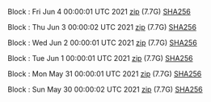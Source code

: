 Block [](https://insight.dash.org/insight/block/): Fri Jun  4 00:00:01 UTC 2021 [zip](https://dash-bootstrap.ams3.digitaloceanspaces.com/mainnet/2021-06-04/bootstrap.dat.zip) (7.7G) [SHA256](https://dash-bootstrap.ams3.digitaloceanspaces.com/mainnet/2021-06-04/sha256.txt)

Block [](https://insight.dash.org/insight/block/): Thu Jun  3 00:00:02 UTC 2021 [zip](https://dash-bootstrap.ams3.digitaloceanspaces.com/mainnet/2021-06-03/bootstrap.dat.zip) (7.7G) [SHA256](https://dash-bootstrap.ams3.digitaloceanspaces.com/mainnet/2021-06-03/sha256.txt)

Block [](https://insight.dash.org/insight/block/): Wed Jun  2 00:00:01 UTC 2021 [zip](https://dash-bootstrap.ams3.digitaloceanspaces.com/mainnet/2021-06-02/bootstrap.dat.zip) (7.7G) [SHA256](https://dash-bootstrap.ams3.digitaloceanspaces.com/mainnet/2021-06-02/sha256.txt)

Block [](https://insight.dash.org/insight/block/): Tue Jun  1 00:00:01 UTC 2021 [zip](https://dash-bootstrap.ams3.digitaloceanspaces.com/mainnet/2021-06-01/bootstrap.dat.zip) (7.7G) [SHA256](https://dash-bootstrap.ams3.digitaloceanspaces.com/mainnet/2021-06-01/sha256.txt)

Block [](https://insight.dash.org/insight/block/): Mon May 31 00:00:01 UTC 2021 [zip](https://dash-bootstrap.ams3.digitaloceanspaces.com/mainnet/2021-05-31/bootstrap.dat.zip) (7.7G) [SHA256](https://dash-bootstrap.ams3.digitaloceanspaces.com/mainnet/2021-05-31/sha256.txt)

Block [](https://insight.dash.org/insight/block/): Sun May 30 00:00:02 UTC 2021 [zip](https://dash-bootstrap.ams3.digitaloceanspaces.com/mainnet/2021-05-30/bootstrap.dat.zip) (7.7G) [SHA256](https://dash-bootstrap.ams3.digitaloceanspaces.com/mainnet/2021-05-30/sha256.txt)
